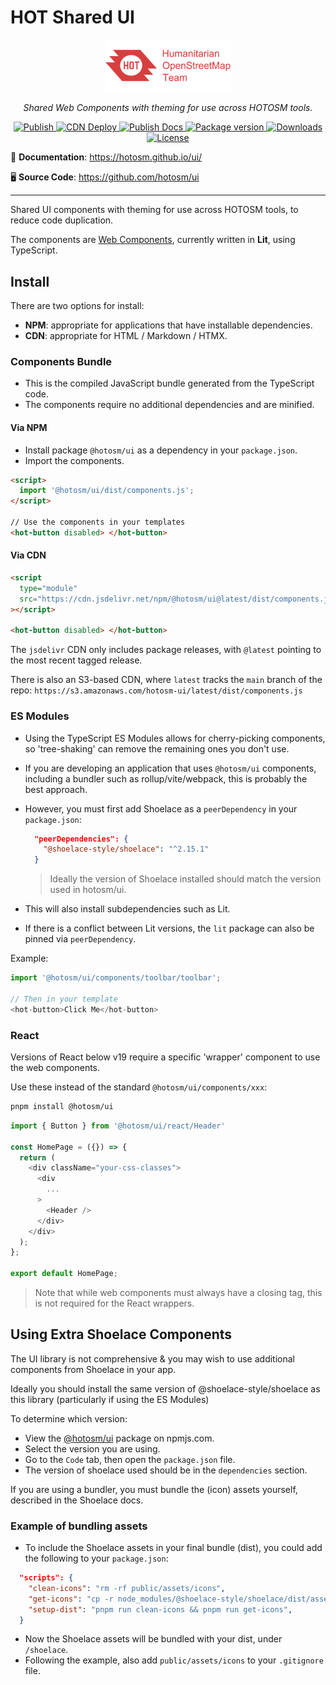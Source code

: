 # HOT Shared UI

<!-- markdownlint-disable -->
<p align="center">
  <img src="https://github.com/hotosm/fmtm/blob/main/images/hot_logo.png?raw=true" style="width: 200px;" alt="HOT"></a>
</p>
<p align="center">
  <em>Shared Web Components with theming for use across HOTOSM tools.</em>
</p>
<p align="center">
  <a href="https://github.com/hotosm/ui/actions/workflows/publish.yml" target="_blank">
      <img src="https://github.com/hotosm/ui/actions/workflows/publish.yml/badge.svg?event=release" alt="Publish">
  </a>
  <a href="https://github.com/hotosm/ui/actions/workflows/cdn_deploy.yml" target="_blank">
      <img src="https://github.com/hotosm/ui/actions/workflows/cdn_deploy.yml/badge.svg?branch=main" alt="CDN Deploy">
  </a>
  <a href="https://github.com/hotosm/ui/actions/workflows/docs.yml" target="_blank">
      <img src="https://github.com/hotosm/ui/actions/workflows/docs.yml/badge.svg" alt="Publish Docs">
  </a>
  <a href="https://www.npmjs.com/package/@hotosm/ui" target="_blank">
      <img src="https://img.shields.io/npm/v/%40hotosm/ui?color=334D058"
      alt="Package version">
  </a>
  <a href="https://npmtrends.com/@hotosm/ui" target="_blank">
      <img src="https://img.shields.io/npm/dm/%40hotosm%2Fui"
      alt="Downloads">
  </a>
  <a href="https://github.com/hotosm/ui/blob/main/LICENSE.md" target="_blank">
      <img src="https://img.shields.io/github/license/hotosm/ui.svg" alt="License">
  </a>
</p>

📖 **Documentation**: <a href="https://hotosm.github.io/ui/" target="_blank">https://hotosm.github.io/ui/</a>

🖥️ **Source Code**: <a href="https://github.com/hotosm/ui" target="_blank">https://github.com/hotosm/ui</a>

---

<!-- markdownlint-enable -->

Shared UI components with theming for use across HOTOSM tools,
to reduce code duplication.

The components are
[Web Components](https://developer.mozilla.org/en-US/docs/Web/API/Web_components),
currently written in **Lit**, using TypeScript.

## Install

There are two options for install:

- **NPM**: appropriate for applications that have installable dependencies.
- **CDN**: appropriate for HTML / Markdown / HTMX.

### Components Bundle

- This is the compiled JavaScript bundle generated from the TypeScript code.
- The components require no additional dependencies and are minified.

#### Via NPM

- Install package `@hotosm/ui` as a dependency in your `package.json`.
- Import the components.

```html
<script>
  import '@hotosm/ui/dist/components.js';
</script>

// Use the components in your templates
<hot-button disabled> </hot-button>
```

#### Via CDN

```html
<script
  type="module"
  src="https://cdn.jsdelivr.net/npm/@hotosm/ui@latest/dist/components.js"
></script>

<hot-button disabled> </hot-button>
```

The `jsdelivr` CDN only includes package releases, with `@latest` pointing to the
most recent tagged release.

There is also an S3-based CDN, where `latest` tracks the `main` branch of the repo:
  `https://s3.amazonaws.com/hotosm-ui/latest/dist/components.js`

### ES Modules

- Using the TypeScript ES Modules allows for cherry-picking components, so
'tree-shaking' can remove the remaining ones you don't use.
- If you are developing an application that uses `@hotosm/ui` components,
including a bundler such as rollup/vite/webpack, this is probably the best approach.
- However, you must first add Shoelace as a `peerDependency` in your `package.json`:

    ```json
      "peerDependencies": {
        "@shoelace-style/shoelace": "^2.15.1"
      }
    ```

    > Ideally the version of Shoelace installed should match the version used in
    > hotosm/ui.

- This will also install subdependencies such as Lit.
- If there is a conflict between Lit versions, the `lit` package can also be pinned
  via `peerDependency`.

Example:

```js
import '@hotosm/ui/components/toolbar/toolbar';

// Then in your template
<hot-button>Click Me</hot-button>
```

### React

Versions of React below v19 require a specific 'wrapper' component to use the
web components.

Use these instead of the standard `@hotosm/ui/components/xxx`:

```bash
pnpm install @hotosm/ui
```

```js
import { Button } from '@hotosm/ui/react/Header'

const HomePage = ({}) => {
  return (
    <div className="your-css-classes">
      <div
        ...
      >
        <Header />
      </div>
    </div>
  );
};

export default HomePage;
```

> Note that while web components must always have a closing tag, this is not
> required for the React wrappers.

## Using Extra Shoelace Components

The UI library is not comprehensive & you may wish to use additional components
from Shoelace in your app.

Ideally you should install the same version of @shoelace-style/shoelace as this
library (particularly if using the ES Modules)

To determine which version:

- View the
  [@hotosm/ui](https://www.npmjs.com/package/@hotosm/ui?activeTab=versions)
  package on npmjs.com.
- Select the version you are using.
- Go to the `Code` tab, then open the `package.json` file.
- The version of shoelace used should be in the `dependencies` section.

If you are using a bundler, you must bundle the (icon) assets yourself,
described in the Shoelace docs.

### Example of bundling assets

- To include the Shoelace assets in your final bundle (dist), you could add
  the following to your `package.json`:

```json
  "scripts": {
    "clean-icons": "rm -rf public/assets/icons",
    "get-icons": "cp -r node_modules/@shoelace-style/shoelace/dist/assets/icons public/",
    "setup-dist": "pnpm run clean-icons && pnpm run get-icons",
  }
```

- Now the Shoelace assets will be bundled with your dist, under `/shoelace`.
- Following the example, also add `public/assets/icons` to your `.gitignore` file.
